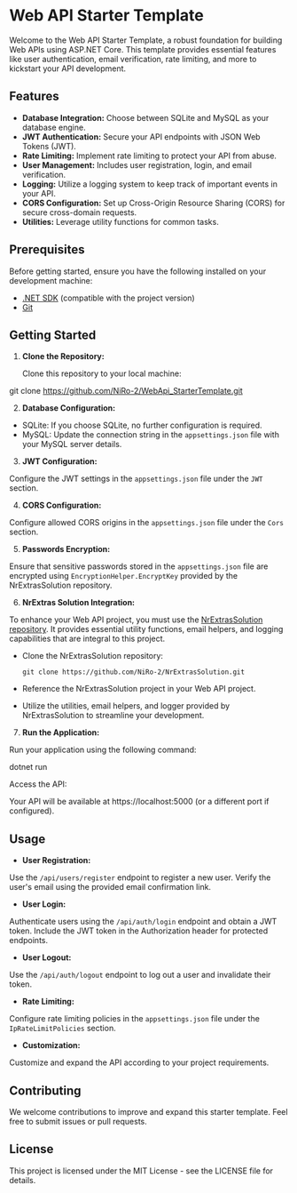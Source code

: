 # Web API Starter Template

Welcome to the Web API Starter Template, a robust foundation for building Web APIs using ASP.NET Core. This template provides essential features like user authentication, email verification, rate limiting, and more to kickstart your API development.

## Features

- **Database Integration:** Choose between SQLite and MySQL as your database engine.
- **JWT Authentication:** Secure your API endpoints with JSON Web Tokens (JWT).
- **Rate Limiting:** Implement rate limiting to protect your API from abuse.
- **User Management:** Includes user registration, login, and email verification.
- **Logging:** Utilize a logging system to keep track of important events in your API.
- **CORS Configuration:** Set up Cross-Origin Resource Sharing (CORS) for secure cross-domain requests.
- **Utilities:** Leverage utility functions for common tasks.

## Prerequisites

Before getting started, ensure you have the following installed on your development machine:

- [.NET SDK](https://dotnet.microsoft.com/download/dotnet) (compatible with the project version)
- [Git](https://git-scm.com/downloads)

## Getting Started

1. **Clone the Repository:**

   Clone this repository to your local machine:

git clone https://github.com/NiRo-2/WebApi_StarterTemplate.git

2. **Database Configuration:**

- SQLite: If you choose SQLite, no further configuration is required.
- MySQL: Update the connection string in the `appsettings.json` file with your MySQL server details.

3. **JWT Configuration:**

Configure the JWT settings in the `appsettings.json` file under the `JWT` section.

4. **CORS Configuration:**

Configure allowed CORS origins in the `appsettings.json` file under the `Cors` section.

5. **Passwords Encryption:**

Ensure that sensitive passwords stored in the `appsettings.json` file are encrypted using `EncryptionHelper.EncryptKey` provided by the NrExtrasSolution  repository.

6. **NrExtras Solution Integration:**

To enhance your Web API project, you must use the [NrExtrasSolution  repository](https://github.com/NiRo-2/NrExtrasSolution). It provides essential utility functions, email helpers, and logging capabilities that are integral to this project.

- Clone the NrExtrasSolution  repository:

  ```
  git clone https://github.com/NiRo-2/NrExtrasSolution.git
  ```

- Reference the NrExtrasSolution  project in your Web API project.

- Utilize the utilities, email helpers, and logger provided by NrExtrasSolution  to streamline your development.

7. **Run the Application:**

Run your application using the following command:

dotnet run

Access the API:

Your API will be available at https://localhost:5000 (or a different port if configured).

## Usage

- **User Registration:**

Use the `/api/users/register` endpoint to register a new user.
Verify the user's email using the provided email confirmation link.

- **User Login:**

Authenticate users using the `/api/auth/login` endpoint and obtain a JWT token.
Include the JWT token in the Authorization header for protected endpoints.

- **User Logout:**

Use the `/api/auth/logout` endpoint to log out a user and invalidate their token.

- **Rate Limiting:**

Configure rate limiting policies in the `appsettings.json` file under the `IpRateLimitPolicies` section.

- **Customization:**

Customize and expand the API according to your project requirements.

## Contributing

We welcome contributions to improve and expand this starter template. Feel free to submit issues or pull requests.

## License

This project is licensed under the MIT License - see the LICENSE file for details.
